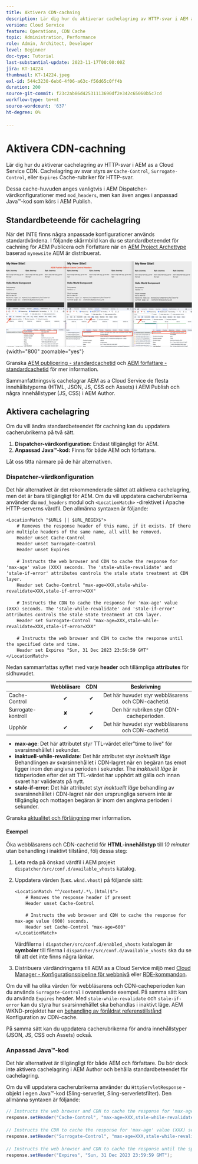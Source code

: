 ```yaml
---
title: Aktivera CDN-cachning
description: Lär dig hur du aktiverar cachelagring av HTTP-svar i AEM as a Cloud Service CDN.
version: Cloud Service
feature: Operations, CDN Cache
topic: Administration, Performance
role: Admin, Architect, Developer
level: Beginner
doc-type: Tutorial
last-substantial-update: 2023-11-17T00:00:00Z
jira: KT-14224
thumbnail: KT-14224.jpeg
exl-id: 544c3230-6eb6-4f06-a63c-f56d65c0ff4b
duration: 200
source-git-commit: f23c2ab86d42531113690df2e342c65060b5c7cd
workflow-type: tm+mt
source-wordcount: '637'
ht-degree: 0%

---
```


# Aktivera CDN-cachning

Lär dig hur du aktiverar cachelagring av HTTP-svar i AEM as a Cloud Service CDN. Cachelagring av svar styrs av `Cache-Control`, `Surrogate-Control`, eller `Expires` Cache-rubriker för HTTP-svar.

Dessa cache-huvuden anges vanligtvis i AEM Dispatcher-värdkonfigurationer med `mod_headers`, men kan även anges i anpassad Java™-kod som körs i AEM Publish.

## Standardbeteende för cachelagring

När det INTE finns några anpassade konfigurationer används standardvärdena. I följande skärmbild kan du se standardbeteendet för cachning för AEM Publicera och Författare när en [AEM Project Archettype](https://github.com/adobe/aem-project-archetype) baserad `mynewsite` AEM är distribuerat.

![Standardbeteende för cachelagring](../assets/how-to/aem-publish-default-cache-headers.png){width="800" zoomable="yes"}

Granska [AEM publicering - standardcachetid](https://experienceleague.adobe.com/docs/experience-manager-learn/cloud-service/caching/publish.html#cdn-cache-life) och [AEM författare - standardcachetid](https://experienceleague.adobe.com/docs/experience-manager-learn/cloud-service/caching/author.html?#default-cache-life) för mer information.

Sammanfattningsvis cachelagrar AEM as a Cloud Service de flesta innehållstyperna (HTML, JSON, JS, CSS och Assets) i AEM Publish och några innehållstyper (JS, CSS) i AEM Author.

## Aktivera cachelagring

Om du vill ändra standardbeteendet för cachning kan du uppdatera cacherubrikerna på två sätt.

1. **Dispatcher-värdkonfiguration:** Endast tillgängligt för AEM.
1. **Anpassad Java™-kod:** Finns för både AEM och författare.

Låt oss titta närmare på de här alternativen.

### Dispatcher-värdkonfiguration

Det här alternativet är det rekommenderade sättet att aktivera cachelagring, men det är bara tillgängligt för AEM. Om du vill uppdatera cacherubrikerna använder du `mod_headers` modul och `<LocationMatch>` -direktivet i Apache HTTP-serverns värdfil. Den allmänna syntaxen är följande:

```
<LocationMatch "$URL$ || $URL_REGEX$">
    # Removes the response header of this name, if it exists. If there are multiple headers of the same name, all will be removed.
    Header unset Cache-Control
    Header unset Surrogate-Control
    Header unset Expires

    # Instructs the web browser and CDN to cache the response for 'max-age' value (XXX) seconds. The 'stale-while-revalidate' and 'stale-if-error' attributes controls the stale state treatment at CDN layer.
    Header set Cache-Control "max-age=XXX,stale-while-revalidate=XXX,stale-if-error=XXX"
    
    # Instructs the CDN to cache the response for 'max-age' value (XXX) seconds. The 'stale-while-revalidate' and 'stale-if-error' attributes controls the stale state treatment at CDN layer.
    Header set Surrogate-Control "max-age=XXX,stale-while-revalidate=XXX,stale-if-error=XXX"
    
    # Instructs the web browser and CDN to cache the response until the specified date and time.
    Header set Expires "Sun, 31 Dec 2023 23:59:59 GMT"
</LocationMatch>
```

Nedan sammanfattas syftet med varje **header** och tillämpliga **attributes** för sidhuvudet.

|                     | Webbläsare | CDN | Beskrivning |
|---------------------|:-----------:|:---------:|:-----------:|
| Cache-Control | ✔ | ✔ | Det här huvudet styr webbläsarens och CDN-cachetid. |
| Surrogate-kontroll | ✘ | ✔ | Den här rubriken styr CDN-cacheperioden. |
| Upphör | ✔ | ✔ | Det här huvudet styr webbläsarens och CDN-cachetid. |


- **max-age**: Det här attributet styr TTL-värdet eller&quot;time to live&quot; för svarsinnehållet i sekunder.
- **inaktuell-while-revalidate**: Det här attributet styr _inaktuellt läge_ Behandlingen av svarsinnehållet i CDN-lagret när en begäran tas emot ligger inom den angivna perioden i sekunder. The _inaktuellt läge_ är tidsperioden efter det att TTL-värdet har upphört att gälla och innan svaret har validerats på nytt.
- **stale-if-error**: Det här attributet styr _inaktuellt läge_ behandling av svarsinnehållet i CDN-lagret när den ursprungliga servern inte är tillgänglig och mottagen begäran är inom den angivna perioden i sekunder.

Granska [aktualitet och förlängning](https://developer.fastly.com/learning/concepts/edge-state/cache/stale/) mer information.

#### Exempel

Öka webbläsarens och CDN-cachetid för **HTML-innehållstyp** till _10 minuter_ utan behandling i inaktivt tillstånd, följ dessa steg:

1. Leta reda på önskad värdfil i AEM projekt `dispatcher/src/conf.d/available_vhosts` katalog.
1. Uppdatera värden (t.ex. `wknd.vhost`) på följande sätt:

   ```
   <LocationMatch "^/content/.*\.(html)$">
       # Removes the response header if present
       Header unset Cache-Control
   
       # Instructs the web browser and CDN to cache the response for max-age value (600) seconds.
       Header set Cache-Control "max-age=600"
   </LocationMatch>
   ```

   Värdfilerna i `dispatcher/src/conf.d/enabled_vhosts` katalogen är **symboler** till filerna i `dispatcher/src/conf.d/available_vhosts` ska du se till att det inte finns några länkar.
1. Distribuera värdändringarna till AEM as a Cloud Service miljö med [Cloud Manager - Konfigurationspipeline för webbnivå](https://experienceleague.adobe.com/docs/experience-manager-cloud-service/content/implementing/using-cloud-manager/cicd-pipelines/introduction-ci-cd-pipelines.html?#web-tier-config-pipelines) eller [RDE-kommandon](https://experienceleague.adobe.com/docs/experience-manager-learn/cloud-service/developing/rde/how-to-use.html?lang=en#deploy-apache-or-dispatcher-configuration).

Om du vill ha olika värden för webbläsarens och CDN-cacheperioden kan du använda `Surrogate-Control` i ovanstående exempel. På samma sätt kan du använda `Expires` header. Med `stale-while-revalidate` och `stale-if-error` kan du styra hur svarsinnehållet ska behandlas i inaktivt läge. AEM WKND-projektet har en [behandling av föråldrat referenstillstånd](https://github.com/adobe/aem-guides-wknd/blob/main/dispatcher/src/conf.d/available_vhosts/wknd.vhost#L150-L155) Konfiguration av CDN-cache.

På samma sätt kan du uppdatera cacherubrikerna för andra innehållstyper (JSON, JS, CSS och Assets) också.

### Anpassad Java™-kod

Det här alternativet är tillgängligt för både AEM och författare. Du bör dock inte aktivera cachelagring i AEM Author och behålla standardbeteendet för cachelagring.

Om du vill uppdatera cacherubrikerna använder du `HttpServletResponse` -objekt i egen Java™-kod (Sling-serverlet, Sling-serverletsfilter). Den allmänna syntaxen är följande:

```java
// Instructs the web browser and CDN to cache the response for 'max-age' value (XXX) seconds. The 'stale-while-revalidate' and 'stale-if-error' attributes controls the stale state treatment at CDN layer.
response.setHeader("Cache-Control", "max-age=XXX,stale-while-revalidate=XXX,stale-if-error=XXX");

// Instructs the CDN to cache the response for 'max-age' value (XXX) seconds. The 'stale-while-revalidate' and 'stale-if-error' attributes controls the stale state treatment at CDN layer.
response.setHeader("Surrogate-Control", "max-age=XXX,stale-while-revalidate=XXX,stale-if-error=XXX");

// Instructs the web browser and CDN to cache the response until the specified date and time.
response.setHeader("Expires", "Sun, 31 Dec 2023 23:59:59 GMT");
```
